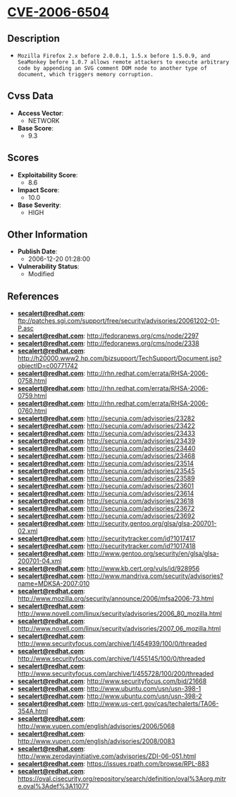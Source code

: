 
# [CVE-2006-6504](https://cve.mitre.org/cgi-bin/cvename.cgi?name=CVE-2006-6504)

## Description

- `Mozilla Firefox 2.x before 2.0.0.1, 1.5.x before 1.5.0.9, and SeaMonkey before 1.0.7 allows remote attackers to execute arbitrary code by appending an SVG comment DOM node to another type of document, which triggers memory corruption.`

## Cvss Data

- **Access Vector**:
  - NETWORK
- **Base Score**:
  - 9.3

## Scores

- **Exploitability Score**:
  - 8.6
- **Impact Score**:
  - 10.0
- **Base Severity**:
  - HIGH

## Other Information

- **Publish Date**:
  - 2006-12-20 01:28:00
- **Vulnerability Status**:
  - Modified

## References

- **secalert@redhat.com**: ftp://patches.sgi.com/support/free/security/advisories/20061202-01-P.asc
- **secalert@redhat.com**: http://fedoranews.org/cms/node/2297
- **secalert@redhat.com**: http://fedoranews.org/cms/node/2338
- **secalert@redhat.com**: http://h20000.www2.hp.com/bizsupport/TechSupport/Document.jsp?objectID=c00771742
- **secalert@redhat.com**: http://rhn.redhat.com/errata/RHSA-2006-0758.html
- **secalert@redhat.com**: http://rhn.redhat.com/errata/RHSA-2006-0759.html
- **secalert@redhat.com**: http://rhn.redhat.com/errata/RHSA-2006-0760.html
- **secalert@redhat.com**: http://secunia.com/advisories/23282
- **secalert@redhat.com**: http://secunia.com/advisories/23422
- **secalert@redhat.com**: http://secunia.com/advisories/23433
- **secalert@redhat.com**: http://secunia.com/advisories/23439
- **secalert@redhat.com**: http://secunia.com/advisories/23440
- **secalert@redhat.com**: http://secunia.com/advisories/23468
- **secalert@redhat.com**: http://secunia.com/advisories/23514
- **secalert@redhat.com**: http://secunia.com/advisories/23545
- **secalert@redhat.com**: http://secunia.com/advisories/23589
- **secalert@redhat.com**: http://secunia.com/advisories/23601
- **secalert@redhat.com**: http://secunia.com/advisories/23614
- **secalert@redhat.com**: http://secunia.com/advisories/23618
- **secalert@redhat.com**: http://secunia.com/advisories/23672
- **secalert@redhat.com**: http://secunia.com/advisories/23692
- **secalert@redhat.com**: http://security.gentoo.org/glsa/glsa-200701-02.xml
- **secalert@redhat.com**: http://securitytracker.com/id?1017417
- **secalert@redhat.com**: http://securitytracker.com/id?1017418
- **secalert@redhat.com**: http://www.gentoo.org/security/en/glsa/glsa-200701-04.xml
- **secalert@redhat.com**: http://www.kb.cert.org/vuls/id/928956
- **secalert@redhat.com**: http://www.mandriva.com/security/advisories?name=MDKSA-2007:010
- **secalert@redhat.com**: http://www.mozilla.org/security/announce/2006/mfsa2006-73.html
- **secalert@redhat.com**: http://www.novell.com/linux/security/advisories/2006_80_mozilla.html
- **secalert@redhat.com**: http://www.novell.com/linux/security/advisories/2007_06_mozilla.html
- **secalert@redhat.com**: http://www.securityfocus.com/archive/1/454939/100/0/threaded
- **secalert@redhat.com**: http://www.securityfocus.com/archive/1/455145/100/0/threaded
- **secalert@redhat.com**: http://www.securityfocus.com/archive/1/455728/100/200/threaded
- **secalert@redhat.com**: http://www.securityfocus.com/bid/21668
- **secalert@redhat.com**: http://www.ubuntu.com/usn/usn-398-1
- **secalert@redhat.com**: http://www.ubuntu.com/usn/usn-398-2
- **secalert@redhat.com**: http://www.us-cert.gov/cas/techalerts/TA06-354A.html
- **secalert@redhat.com**: http://www.vupen.com/english/advisories/2006/5068
- **secalert@redhat.com**: http://www.vupen.com/english/advisories/2008/0083
- **secalert@redhat.com**: http://www.zerodayinitiative.com/advisories/ZDI-06-051.html
- **secalert@redhat.com**: https://issues.rpath.com/browse/RPL-883
- **secalert@redhat.com**: https://oval.cisecurity.org/repository/search/definition/oval%3Aorg.mitre.oval%3Adef%3A11077
